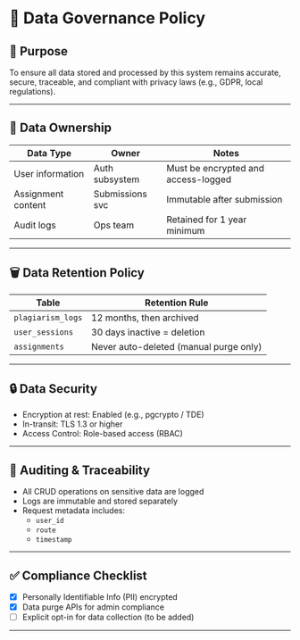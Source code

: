 <!--
START OF: docs/database/data-governance.md
Purpose: Define rules and responsibilities for maintaining clean, compliant, and secure data.
Update Frequency: As compliance or internal policies evolve.
-->

# 🧾 Data Governance Policy

## 📌 Purpose
To ensure all data stored and processed by this system remains accurate, secure, traceable, and compliant with privacy laws (e.g., GDPR, local regulations).

---

## 🧼 Data Ownership

| Data Type          | Owner           | Notes                               |
|--------------------|-----------------|-------------------------------------|
| User information   | Auth subsystem  | Must be encrypted and access-logged |
| Assignment content | Submissions svc | Immutable after submission          |
| Audit logs         | Ops team        | Retained for 1 year minimum         |

---

## 🗑️ Data Retention Policy

| Table             | Retention Rule                         |
|-------------------|----------------------------------------|
| `plagiarism_logs` | 12 months, then archived               |
| `user_sessions`   | 30 days inactive = deletion            |
| `assignments`     | Never auto-deleted (manual purge only) |

---

## 🔒 Data Security

- Encryption at rest: Enabled (e.g., pgcrypto / TDE)
- In-transit: TLS 1.3 or higher
- Access Control: Role-based access (RBAC)

---

## 🧾 Auditing & Traceability

- All CRUD operations on sensitive data are logged
- Logs are immutable and stored separately
- Request metadata includes:
  - `user_id`
  - `route`
  - `timestamp`

---

## ✅ Compliance Checklist

- [x] Personally Identifiable Info (PII) encrypted
- [x] Data purge APIs for admin compliance
- [ ] Explicit opt-in for data collection (to be added)

---

<!-- END OF: docs/database/data-governance.md -->
